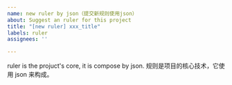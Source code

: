 ```yaml
---
name: new ruler by json（提交新规则使用json）
about: Suggest an ruler for this project
title: "[new ruler] xxx_title"
labels: ruler
assignees: ''

---
```


ruler is the projuct's core, it is compose by json.
规则是项目的核心技术，它使用 json 来构成。
